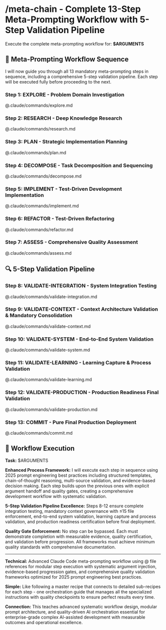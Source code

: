 # /meta-chain - Complete 13-Step Meta-Prompting Workflow with 5-Step Validation Pipeline

Execute the complete meta-prompting workflow for: **$ARGUMENTS**

## 🔄 Meta-Prompting Workflow Sequence

I will now guide you through all 13 mandatory meta-prompting steps in sequence, including a comprehensive 5-step validation pipeline. Each step will be executed fully before proceeding to the next.

### Step 1: EXPLORE - Problem Domain Investigation
@.claude/commands/explore.md

### Step 2: RESEARCH - Deep Knowledge Research
@.claude/commands/research.md

### Step 3: PLAN - Strategic Implementation Planning
@.claude/commands/plan.md

### Step 4: DECOMPOSE - Task Decomposition and Sequencing
@.claude/commands/decompose.md

### Step 5: IMPLEMENT - Test-Driven Development Implementation
@.claude/commands/implement.md

### Step 6: REFACTOR - Test-Driven Refactoring
@.claude/commands/refactor.md

### Step 7: ASSESS - Comprehensive Quality Assessment
@.claude/commands/assess.md

## 🔍 5-Step Validation Pipeline

### Step 8: VALIDATE-INTEGRATION - System Integration Testing
@.claude/commands/validate-integration.md

### Step 9: VALIDATE-CONTEXT - Context Architecture Validation & Mandatory Consolidation
@.claude/commands/validate-context.md

### Step 10: VALIDATE-SYSTEM - End-to-End System Validation
@.claude/commands/validate-system.md

### Step 11: VALIDATE-LEARNING - Learning Capture & Process Validation
@.claude/commands/validate-learning.md

### Step 12: VALIDATE-PRODUCTION - Production Readiness Final Validation
@.claude/commands/validate-production.md

### Step 13: COMMIT - Pure Final Production Deployment
@.claude/commands/commit.md

## 🎯 Workflow Execution

**Task:** $ARGUMENTS

**Enhanced Process Framework:** I will execute each step in sequence using 2025 prompt engineering best practices including structured templates, chain-of-thought reasoning, multi-source validation, and evidence-based decision making. Each step builds upon the previous ones with explicit argument handoff and quality gates, creating a comprehensive development workflow with systematic validation.

**5-Step Validation Pipeline Excellence:** Steps 8-12 ensure complete integration testing, mandatory context governance with ≤15 file enforcement, end-to-end system validation, learning capture and process validation, and production readiness certification before final deployment.

**Quality Gate Enforcement:** No step can be bypassed. Each must demonstrate completion with measurable evidence, quality certification, and validation before progression. All frameworks must achieve minimum quality standards with comprehensive documentation.

---

**Technical:** Advanced Claude Code meta-prompting workflow using @ file references for modular step execution with systematic argument injection, evidence-based progression gates, and comprehensive quality validation frameworks optimized for 2025 prompt engineering best practices.

**Simple:** Like following a master recipe that connects to detailed sub-recipes for each step - one orchestration guide that manages all the specialized instructions with quality checkpoints to ensure perfect results every time.

**Connection:** This teaches advanced systematic workflow design, modular prompt architecture, and quality-driven AI orchestration essential for enterprise-grade complex AI-assisted development with measurable outcomes and operational excellence.
